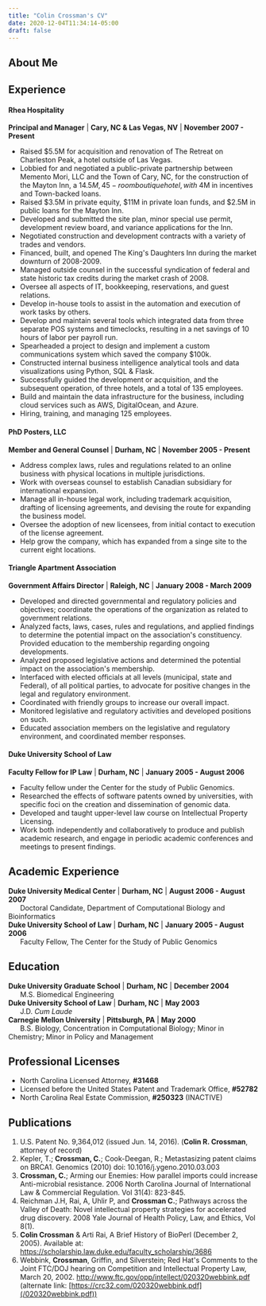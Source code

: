 ```yaml
---
title: "Colin Crossman's CV"
date: 2020-12-04T11:34:14-05:00
draft: false
---
```


## About Me

## Experience

#### Rhea Hospitality
**Principal and Manager** | **Cary, NC & Las Vegas, NV** | **November 2007 - Present**
- Raised $5.5M for acquisition and renovation of The Retreat on Charleston Peak, a hotel outside of Las Vegas.
- Lobbied for and negotiated a public-private partnership between Memento Mori, LLC and the Town of Cary, NC, for the construction of the Mayton Inn, a $14.5M, 45-room boutique hotel, with ~$4M in incentives and Town-backed loans.
- Raised $3.5M in private equity, $11M in private loan funds, and $2.5M in public loans for the Mayton Inn.
- Developed and submitted the site plan, minor special use permit, development review board, and variance applications for the Inn.
- Negotiated construction and development contracts with a variety of trades and vendors.
- Financed, built, and opened The King's Daughters Inn during the market downturn of 2008-2009.
- Managed outside counsel in the successful syndication of federal and state historic tax credits during the market crash of 2008.
- Oversee all aspects of IT, bookkeeping, reservations, and guest relations.
- Develop in-house tools to assist in the automation and execution of work tasks by others.
- Develop and maintain several tools which integrated data from three separate POS systems and timeclocks, resulting in a net savings of 10 hours of labor per payroll run.
- Spearheaded a project to design and implement a custom communications system which saved the company $100k.
- Constructed internal business intelligence analytical tools and data visualizations using Python, SQL & Flask.
- Successfully guided the development or acquisition, and the subsequent operation, of three hotels, and a total of 135 employees.
- Build and maintain the data infrastructure for the business, including cloud services such as AWS, DigitalOcean, and Azure.
- Hiring, training, and managing 125 employees.

#### PhD Posters, LLC
**Member and General Counsel** | **Durham, NC** | **November 2005 - Present**
- Address complex laws, rules and regulations related to an online business with physical locations in multiple jurisdictions.
- Work with overseas counsel to establish Canadian subsidiary for international expansion.
- Manage all in-house legal work, including trademark acquisition, drafting of licensing agreements, and devising the route for expanding the business model.
- Oversee the adoption of new licensees, from initial contact to execution of the license agreement.
- Help grow the company, which has expanded from a singe site to the current eight locations.

#### Triangle Apartment Association
**Government Affairs Director** | **Raleigh, NC** | **January 2008 - March 2009**
- Developed and directed governmental and regulatory policies and objectives; coordinate the operations of the organization as related to government relations.
- Analyzed facts, laws, cases, rules and regulations, and applied findings to determine the potential impact on the association's constituency. Provided education to the membership regarding ongoing developments.
- Analyzed proposed legislative actions and determined the potential impact on the association's membership.
- Interfaced with elected officials at all levels (municipal, state and Federal), of all political parties, to advocate for positive changes in the legal and regulatory environment.
- Coordinated with friendly groups to increase our overall impact.
- Monitored legislative and regulatory activities and developed positions on such.  
- Educated association members on the legislative and regulatory environment, and coordinated member responses.

#### Duke University School of Law
**Faculty Fellow for IP Law** | **Durham, NC** | **January 2005 - August 2006**
- Faculty fellow under the Center for the study of Public Genomics.
- Researched the effects of software patents owned by universities, with specific foci on the creation and dissemination of genomic data.
- Developed and taught upper-level law course on Intellectual Property Licensing.
- Work both independently and collaboratively to produce and publish academic research, and engage in periodic academic conferences and meetings to present findings.

## Academic Experience
**Duke University Medical Center** | **Durham, NC** | **August 2006 - August 2007**   
&nbsp;&nbsp;&nbsp;&nbsp;&nbsp;&nbsp;Doctoral Candidate, Department of Computational Biology and Bioinformatics   
**Duke University School of Law** | **Durham, NC** | **January 2005 - August 2006**   
&nbsp;&nbsp;&nbsp;&nbsp;&nbsp;&nbsp;Faculty Fellow, The Center for the Study of Public Genomics   




## Education
**Duke University Graduate School** | **Durham, NC** | **December 2004**   
&nbsp;&nbsp;&nbsp;&nbsp;&nbsp;&nbsp;M.S. Biomedical Engineering   
**Duke University School of Law** | **Durham, NC** | **May 2003**   
&nbsp;&nbsp;&nbsp;&nbsp;&nbsp;&nbsp;J.D. *Cum Laude*   
**Carnegie Mellon University** | **Pittsburgh, PA** | **May 2000**   
&nbsp;&nbsp;&nbsp;&nbsp;&nbsp;&nbsp;B.S. Biology, Concentration in Computational Biology; Minor in Chemistry; Minor in Policy and Management



## Professional Licenses
- North Carolina Licensed Attorney, **#31468**
- Licensed before the United States Patent and Trademark Office, **#52782**
- North Carolina Real Estate Commission, **#250323** (INACTIVE)


## Publications
1. U.S. Patent No. 9,364,012 (issued Jun. 14, 2016). (**Colin R. Crossman**, attorney of record)
2. Kepler, T.; **Crossman, C.**; Cook-Deegan, R.; Metastasizing patent claims on BRCA1. Genomics (2010)
doi: 10.1016/j.ygeno.2010.03.003
3. **Crossman, C.**; Arming our Enemies: How parallel imports could increase Anti-microbial resistance. 2006 North Carolina Journal of International Law & Commercial Regulation. Vol 31(4): 823-845.
4. Reichman J.H, Rai, A, Uhlir P, and **Crossman C.**; Pathways across the Valley of Death: Novel intellectual property strategies for accelerated drug discovery. 2008 Yale Journal of Health Policy, Law, and Ethics, Vol 8(1).
5. **Colin Crossman** & Arti Rai, A Brief History of BioPerl (December 2, 2005). Available at: https://scholarship.law.duke.edu/faculty_scholarship/3686
6. Webbink, **Crossman**, Griffin, and Silverstein; Red Hat's Comments to the Joint FTC/DOJ hearing on Competition and Intellectual Property Law, March 20, 2002. http://www.ftc.gov/opp/intellect/020320webbink.pdf (alternate link: [https://crc32.com/020320webbink.pdf](/020320webbink.pdf))




